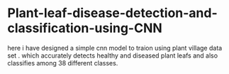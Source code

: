 # Plant-leaf-disease-detection-and-classification-using-CNN

here i have designed a simple cnn model to traion using plant village data set .
which accurately detects healthy and diseased plant leafs and also classifies among 38 different classes.
